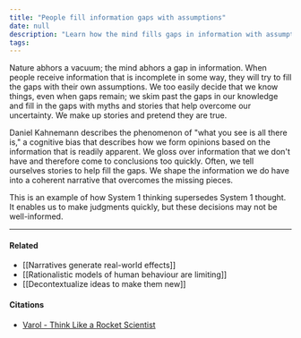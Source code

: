 ```yaml
---
title: "People fill information gaps with assumptions"
date: null
description: "Learn how the mind fills gaps in information with assumptions and stories, leading to quick but often inaccurate judgments due to the 'what you see is all there is' bias."
tags: 
---
```


Nature abhors a vacuum; the mind abhors a gap in information. When people receive information that is incomplete in some way, they will try to fill the gaps with their own assumptions. We too easily decide that we know things, even when gaps remain; we skim past the gaps in our knowledge and fill in the gaps with myths and stories that help overcome our uncertainty. We make up stories and pretend they are true.

Daniel Kahnemann describes the phenomenon of "what you see is all there is," a cognitive bias that describes how we form opinions based on the information that is readily apparent. We gloss over information that we don't have and therefore come to conclusions too quickly. Often, we tell ourselves stories to help fill the gaps. We shape the information we do have into a coherent narrative that overcomes the missing pieces.

This is an example of how System 1 thinking supersedes System 1 thought. It enables us to make judgments quickly, but these decisions may not be well-informed.

---

#### Related

- [[Narratives generate real-world effects]]
- [[Rationalistic models of human behaviour are limiting]]
- [[Decontextualize ideas to make them new]]

#### Citations

- [Varol - Think Like a Rocket Scientist](https://publish.obsidian.md/mobydiction/Varol+-+Think+Like+a+Rocket+Scientist)

